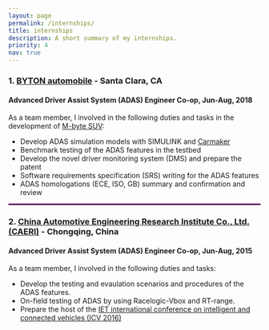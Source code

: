 ```yaml
---
layout: page
permalink: /internships/
title: internships
description: A short summary of my internships.
priority: 4
nav: true
---
```


### 1. [BYTON automobile](https://www.byton.com/) - Santa Clara, CA
#### Advanced Driver Assist System (ADAS) Engineer Co-op, Jun-Aug, 2018
As a team member, I involved in the following duties and tasks in the development of [M-byte SUV](https://www.byton.com/m-byte):
* Develop ADAS simulation models with SIMULINK and [Carmaker](https://ipg-automotive.com/en/products-solutions/software/carmaker/)
* Benchmark testing of the ADAS features in the testbed
* Develop the novel driver monitoring system (DMS) and prepare the patent
* Software requirements specification (SRS) writing for the ADAS features
* ADAS homologations (ECE, ISO, GB) summary and confirmation and review

<hr style="border:0.5px solid purple"> 

### 2. [China Automotive Engineering Research Institute Co., Ltd. (CAERI)](https://www.caeri.com.cn/en/about/caeri/) - Chongqing, China
#### Advanced Driver Assist System (ADAS) Engineer Co-op, Jun-Aug, 2015
As a team member, I involved in the following duties and tasks:
* Develop the testing and evaulation scenarios and procedures of the ADAS features. 
* On-field testing of ADAS by using Racelogic-Vbox and RT-range.
* Prepare the host of the [IET international conference on intelligent and connected vehicles (ICV 2016)](http://icv2016.events.theiet.org.cn/meeting/index_en.asp?id=2222)
